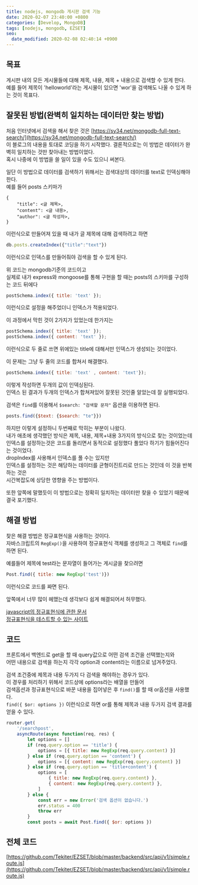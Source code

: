 ```yaml
---
title: nodejs, mongodb 게시판 검색 기능
date: 2020-02-07 23:40:00 +0800
categories: [Develop, MongoDB]
tags: [nodejs, mongodb, EZSET]
seo:
  date_modified: 2020-02-08 02:40:14 +0900
---
```


## 목표
게시판 내의 모든 게시물들에 대해 제목, 내용, 제목 + 내용으로 검색할 수 있게 한다.  
예를 들어 제목이 'helloworld'라는 게시물이 있으면 'wor'을 검색해도 나올 수 있게 하는 것이 목표다.


## 잘못된 방법(완벽히 일치하는 데이터만 찾는 방법)
처음 인터넷에서 검색을 해서 찾은 것은 [https://sy34.net/mongodb-full-text-search/](https://sy34.net/mongodb-full-text-search/)  
이 블로그의 내용을 토대로 코딩을 하기 시작했다. 결론적으로는 이 방법은 데이터가 완벽히 일치하는 것만 찾아내는 방법이었다.  
혹시 나중에 이 방법을 쓸 일이 있을 수도 있으니 써본다.

일단 이 방법으로 데이터를 검색하기 위해서는 검색대상의 데이터를 text로 인덱싱해야한다.  
예를 들어 posts 스키마가
```
{
    "title": <글 제목>,
    "content": <글 내용>,
    "author": <글 작성자>,
}
```
이런식으로 만들어져 있을 때
내가 글 제목에 대해 검색하려고 하면
```javascript
db.posts.createIndex({"title":"text"})
```
이런식으로 인덱스를 만들어줘야 검색을 할 수 있게 된다.

위 코드는 mongodb기준의 코드이고  
실제로 내가 express와 mongoose를 통해 구현을 할 때는 posts의 스키마를 구성하는 코드 뒤에다   
```javascript
postSchema.index({ title: 'text' });
```
이런식으로 설정을 해주었더니 인덱스가 적용되었다.

이 과정에서 막힌 것이 2가지가 있었는데 한가지는
```javascript
postSchema.index({ title: 'text' });
postSchema.index({ content: 'text' });
```
이런식으로 두 줄로 쓰면 위에있는 title에 대해서만 인덱스가 생성되는 것이었다.

이 문제는 그냥 두 줄의 코드를 합쳐서 해결했다.
```javascript
postSchema.index({ title: 'text' , content: 'text'});
```
이렇게 작성하면 두개의 값이 인덱싱된다.  
인덱스 된 결과가 두개의 인덱스가 합쳐져있어 잘못된 것인줄 알았는데 잘 실행되었다.

검색은 `find`를 이용해서 `$search: "검색할 문자"` 옵션을 이용하면 된다.
```javascript
posts.find({$text: {$search: "te"}})
```

하지만 이렇게 설정하니 두번째로 막히는 부분이 나왔다.  
내가 애초에 생각했던 방식은 제목, 내용, 제목+내용 3가지의 방식으로 찾는 것이었는데  
인덱스를 설정하는것은 코드를 돌리면서 동적으로 설정했다 풀었다 하기가 힘들어진다는 것이었다.  
dropIndex를 사용해서 인덱스를 풀 수는 있지만  
인덱스를 설정하는 것은 해당하는 데이터를 균형이진트리로 만드는 것인데 이 것을 반복하는 것은  
시간복잡도에 상당한 영향을 주는 방법이다.

또한 앞쪽에 말했듯이 이 방법으로는 정확히 일치하는 데이터만 찾을 수 있었기 때문에 결국 포기했다.



## 해결 방법
찾은 해결 방법은 정규표현식을 사용하는 것이다.  
자바스크립트의 `RegExp()`을 사용하여 정규표현식 객체를 생성하고 그 객체로 `find`를 하면 된다.

예를들어 제목에 test라는 문자열이 들어가는 게시글을 찾으려면
```javascript
Post.find({ title: new RegExp('test')})
```
이런식으로 코드를 짜면 된다.

앞쪽에서 너무 많이 헤맸는데 생각보다 쉽게 해결되어서 허무했다.

[javascript의 정규표현식에 관한 문서](https://developer.mozilla.org/ko/docs/Web/JavaScript/Reference/Global_Objects/RegExp)  
[정규표현식을 테스트할 수 있는 사이트](https://regexr.com/)



## 코드
프론트에서 백엔드로 get을 할 때 query값으로 어떤 검색 조건을 선택했는지와  
어떤 내용으로 검색을 하는지 각각 option과 content라는 이름으로 넘겨주었다.

검색 조건중에 제목과 내용 두가지 다 검색을 해야하는 경우가 있다.  
이 경우를 처리하기 위해서 코드상에 options라는 배열을 만들어  
검색옵션과 정규표현식으로 바꾼 내용을 집어넣은 후 `find()`를 할 때 or옵션을 사용했다.  
`find({ $or: options })` 이런식으로 하면 or를 통해 제목과 내용 두가지 검색 결과를 얻을 수 있다.

```javascript
router.get(
    '/searchpost',
    asyncRoute(async function(req, res) {
        let options = []
        if (req.query.option == 'title') {
            options = [{ title: new RegExp(req.query.content) }]
        } else if (req.query.option == 'content') {
            options = [{ content: new RegExp(req.query.content) }]
        } else if (req.query.option == 'title+content') {
            options = [
                { title: new RegExp(req.query.content) },
                { content: new RegExp(req.query.content) },
            ]
        } else {
            const err = new Error('검색 옵션이 없습니다.')
            err.status = 400
            throw err
        }
        const posts = await Post.find({ $or: options })
```


## 전체 코드

[https://github.com/Tekiter/EZSET/blob/master/backend/src/api/v1/simple.route.js](https://github.com/Tekiter/EZSET/blob/master/backend/src/api/v1/simple.route.js)

